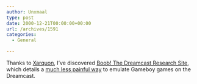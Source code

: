 ```yaml
---
author: Unxmaal
type: post
date: 2000-12-21T00:00:00+00:00
url: /archives/1591
categories:
  - General

---
```

Thanks to [Xarquon][1], I&#8217;ve discovered [Boob! The Dreamcast Research Site][2], which details a [much less painful way][3] to emulate Gameboy games on the Dreamcast.

 [1]: mailto:xarquon@yahoo.com
 [2]: http://www.consoledev.com/boob/
 [3]: http://www.consoledev.com/boob/emulators.html